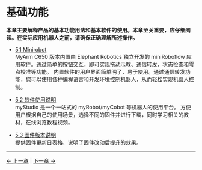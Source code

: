 # 基础功能

**本章主要解释产品的基本功能用法和基本软件的使用。本章至关重要，应仔细阅读。在实际应用机器人之前，请确保正确理解所述操作。**

- [5.1 Minirobot](5.1-Minirobot/README.md)  
MyArm C650 版本内置由 Elephant Robotics 独立开发的 miniRoboflow 应用软件。通过简单的按钮交互，即可实现拖动示教、通信转发、状态检查和零点校准等功能。
内置软件的用户界面简单明了，易于使用。通过通信转发功能，您可以使用各种编程语言和开发环境控制机器人，从而轻松实现机器人控制。

- [5.2 软件使用说明](5.2-SoftwareUsageInstructions/README.md)<br>
myStudio 是一个一站式的 myRobot/myCobot 等机器人的使用平台。
方便用户根据自己的使用场景，选择不同的固件并进行下载，同时学习相关的教材，在线浏览教程视频。

- [5.3 固件版本说明](5.3-FirmwareVersionDescription/README.md)  
提供固件更新日表格，说明了固件改动后提升的效果。

---

[← 上一章](../../3-BasicSettings/4-FirstTimeInstallation/4-FirstTimeInstallation.md) | [下一章 →](../6-SDKDevelopment/README.md)